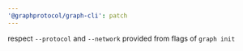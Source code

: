 ```yaml
---
'@graphprotocol/graph-cli': patch
---
```


respect `--protocol` and `--network` provided from flags of `graph init`
